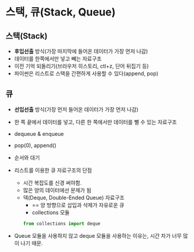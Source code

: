 # 스택, 큐(Stack, Queue)

## 스택(Stack)
- **후입선출** 방식(가장 마지막에 들어온 데이터가 가장 먼저 나감)
- 데이터를 한쪽에서만 넣고 빼는 자료구조
- 이전 기억 되돌리기(브라우저 히스토리, ctl+z, 단어 뒤집기 등)
- 파이썬은 리스트로 스택을 간편하게 사용할 수 있다(append, pop)

## 큐
- **선입선출** 방식(가장 먼저 들어온 데이터가 가장 먼저 나감)
- 한 쪽 끝에서 데이터를 넣고, 다른 한 쪽에서만 데이터를 뺄 수 있는 자료구조
- dequeue & enqueue
- pop(0), append()
- 순서와 대기
- 리스트를 이용한 큐 자료구조의 단점
  - 시간 복잡도를 신경 써야함.
  - 많은 양의 데이터에선 문제가 됨
  - 덱(Deque, Double-Ended Queue) 자료구조
    - == 양 방향으로 삽입과 삭제가 자유로운 큐
    - collections 모듈
    ```python
    from collections import deque
    ```

- Queue 모듈을 사용하지 않고 deque 모듈을 사용하는 이유는, 시간 차가 너무 많이 나기 때문.
